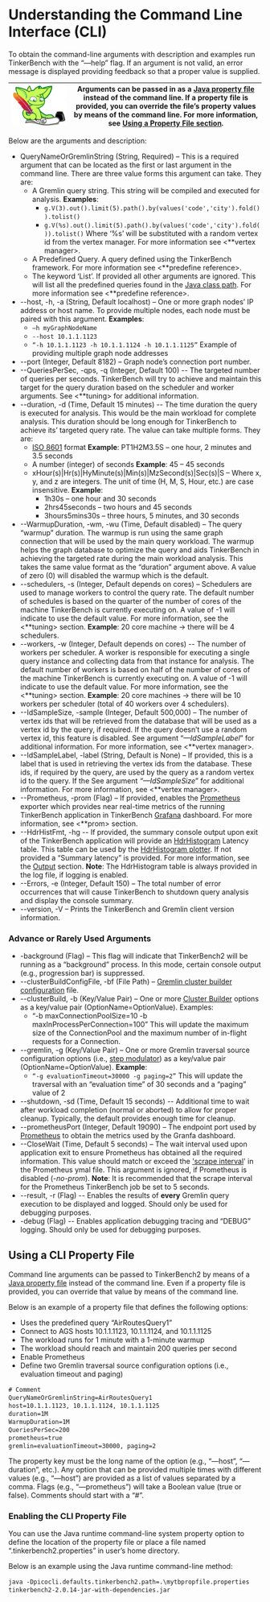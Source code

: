# Understanding the Command Line Interface (CLI)

To obtain the command-line arguments with description and examples run TinkerBench with the “—help” flag. If an argument is not valid, an error message is displayed providing feedback so that a proper value is supplied.

| ![image](media/gremlin-apache.png) | Arguments can be passed in as a [Java property file](https://localizely.com/java-properties-file/) instead of the command line. If a property file is provided, you can override the file’s property values by means of the command line. For more information, see [Using a Property File section](#using-a-cli-property-file). |
|------------------------------------------------------------------------------------------------------|----------------------------------------------------------------------------------------------------------------------------------------------------------------------------------------------------------------------------------------------------------------------------------------------------------------------------------|

Below are the arguments and description:

-   QueryNameOrGremlinString (String, Required) – This is a required argument that can be located as the first or last argument in the command line. There are three value forms this argument can take. They are:
    -   A Gremlin query string. This string will be compiled and executed for analysis. **Examples**:
        -   `g.V(3).out().limit(5).path().by(values('code','city').fold()).tolist()`
        -   `g.V(%s).out().limit(5).path().by(values('code','city').fold()).tolist()` Where ‘%s’ will be substituted with a random vertex id from the vertex manager. For more information see \<\*\*vertex manager\>.
    -   A Predefined Query. A query defined using the TinkerBench framework. For more information see \<\*\*predefine reference\>.
    -   The keyword ‘List’. If provided all other arguments are ignored. This will list all the predefined queries found in the [Java class path](https://en.wikipedia.org/wiki/Classpath). For more information see \<\*\*predefine reference\>.
-   \--host, -h, -a (String, Default localhost) – One or more graph nodes’ IP address or host name. To provide multiple nodes, each node must be paired with this argument. **Examples**:
    -   `–h myGraphNodeName`
    -   `--host 10.1.1.1123`
    -   `“-h 10.1.1.1123 -h 10.1.1.1124 -h 10.1.1.1125”`
        Example of providing multiple graph node addresses
-   \--port (Integer, Default 8182) – Graph node’s connection port number.
-   \--QueriesPerSec, -qps, -q (Integer, Default 100) -- The targeted number of queries per seconds. TinkerBench will try to achieve and maintain this target for the query duration based on the scheduler and worker arguments. See \<\*\*tuning\> for additional information.
-   \--duration, -d (Time, Default 15 minutes) -- The time duration the query is executed for analysis. This would be the main workload for complete analysis. This duration should be long enough for TinkerBench to achieve its’ targeted query rate. The value can take multiple forms. They are:
    -   [ISO 8601](https://docs.oracle.com/javase/8/docs/api/java/time/format/DateTimeFormatter.html) format **Example**: PT1H2M3.5S – one hour, 2 minutes and 3.5 seconds
    -   A number (integer) of seconds **Example**: 45 – 45 seconds
    -   xHour(s)\|Hr(s)\|HyMinute(s)\|Min(s)\|MzSecond(s)\|Sec(s)\|S – Where x, y, and z are integers. The unit of time (H, M, S, Hour, etc.) are case insensitive. **Example**:
        -   1h30s – one hour and 30 seconds
        -   2hrs45seconds – two hours and 45 seconds
        -   3hours5mins30s – three hours, 5 minutes, and 30 seconds
-   \--WarmupDuration, -wm, -wu (Time, Default disabled) – The query “warmup” duration. The warmup is run using the same graph connection that will be used by the main query workload. The warmup helps the graph database to optimize the query and aids TinkerBench in achieving the targeted rate during the main workload analysis. This takes the same value format as the “duration” argument above. A value of zero (0) will disabled the warmup which is the default.
-   \--schedulers, -s (Integer, Default depends on cores) – Schedulers are used to manage workers to control the query rate. The default number of schedules is based on the quarter of the number of cores of the machine TinkerBench is currently executing on. A value of -1 will indicate to use the default value. For more information, see the \<\*\*tuning\> section. **Example**: 20 core machine -\> there will be 4 schedulers.
-   \--workers, -w (Integer, Default depends on cores) -- The number of workers per scheduler. A worker is responsible for executing a single query instance and collecting data from that instance for analysis. The default number of workers is based on half of the number of cores of the machine TinkerBench is currently executing on. A value of -1 will indicate to use the default value. For more information, see the \<\*\*tuning\> section. **Example**: 20 core machines -\> there will be 10 workers per scheduler (total of 40 workers over 4 schedulers).
-   \--IdSampleSize, -sample (Integer, Default 500,000) – The number of vertex ids that will be retrieved from the database that will be used as a vertex id by the query, if required. If the query doesn’t use a random vertex id, this feature is disabled. See argument “*—IdSampleLabel*” for additional information. For more information, see \<\*\*vertex manager\>.
-   \--IdSampleLabel, -label (String, Default is None) – If provided, this is a label that is used in retrieving the vertex ids from the database. These ids, if required by the query, are used by the query as a random vertex id to the query. If the See argument *“—IdSampleSize*” for additional information. For more information, see \<\*\*vertex manager\>.
-   \--Prometheus, -prom (Flag) – If provided, enables the [Prometheus](https://prometheus.io/) exporter which provides near real-time metrics of the running TinkerBench application in TinkerBench [Grafana](https://grafana.com/grafana/dashboards/) dashboard. For more information, see \<\*\*prom\> section.
-   \--HdrHistFmt, -hg -- If provided, the summary console output upon exit of the TinkerBench application will provide an [HdrHistogram](https://github.com/HdrHistogram) Latency table. This table can be used by the [HdrHistogram plotter](https://hdrhistogram.github.io/HdrHistogram/plotFiles.html). If not provided a “Summary latency” is provided. For more information, see the [Output](./understanding_output.md) section. **Note**: The HdrHistogram table is always provided in the log file, if logging is enabled.
-   \--Errors, -e (Integer, Default 150) – The total number of error occurrences that will cause TinkerBench to shutdown query analysis and display the console summary.
-   \--version, -V – Prints the TinkerBench and Gremlin client version information.

### Advance or Rarely Used Arguments

-   \-background (Flag) – This flag will indicate that TinkerBench2 will be running as a “background” process. In this mode, certain console output (e.g., progression bar) is suppressed.
-   \--clusterBuildConfigFile, -bf (File Path) – [Gremlin cluster builder configuration](https://www.gremlin.com/docs/getting-started-agent-configuration) file.
-   \--clusterBuild, -b (Key/Value Pair) – One or more [Cluster Builder](https://tinkerpop.apache.org/javadocs/current/full/org/apache/tinkerpop/gremlin/driver/Cluster.Builder.html) options as a key/value pair (OptionName=OptionValue). Examples:
    -   “-b maxConnectionPoolSize=10 -b maxInProcessPerConnection=100”
        This will update the maximum size of the ConnectionPool and the maximum number of in-flight requests for a Connection.
-   \--gremlin, -g (Key/Value Pair) – One or more Gremlin traversal source configuration options (i.e., [step modulator](https://tinkerpop.apache.org/docs/current/tutorials/gremlins-anatomy/)) as a key/value pair (OptionName=OptionValue). **Example**:
    -   `“-g evaluationTimeout=30000 -g paging=2”`
        This will update the traversal with an “evaluation time” of 30 seconds and a “paging” value of 2
-   \--shutdown, -sd (Time, Default 15 seconds) -- Additional time to wait after workload completion (normal or aborted) to allow for proper cleanup. Typically, the default provides enough time for cleanup.
-   \--prometheusPort (Integer, Default 19090) – The endpoint port used by [Prometheus](https://prometheus.io/docs/prometheus/latest/configuration/configuration/) to obtain the metrics used by the Granfa dashboard.
-   \--CloseWait (Time, Default 5 seconds) – The wait interval used upon application exit to ensure Prometheus has obtained all the required information. This value should match or exceed the ['scrape interval](https://prometheus.io/docs/prometheus/latest/configuration/configuration/)' in the Prometheus ymal file. This argument is ignored, if Prometheus is disabled (*-no-prom*). **Note**: It is recommended that the scrape interval for the Prometheus TinkerBench job be set to 5 seconds.
-   \--result, -r (Flag) -- Enables the results of **every** Gremlin query execution to be displayed and logged. Should only be used for debugging purposes.
-   \-debug (Flag) -- Enables application debugging tracing and “DEBUG” logging. Should only be used for debugging purposes.

## Using a CLI Property File

Command line arguments can be passed to TinkerBench2 by means of a [Java property file](https://localizely.com/java-properties-file/) instead of the command line. Even if a property file is provided, you can override that value by means of the command line.

Below is an example of a property file that defines the following options:

-   Uses the predefined query “AirRoutesQuery1”
-   Connect to AGS hosts 10.1.1.1123, 10.1.1.1124, and 10.1.1.1125
-   The workload runs for 1 minute with a 1-minute warmup
-   The workload should reach and maintain 200 queries per second
-   Enable Prometheus
-   Define two Gremlin traversal source configuration options (i.e., evaluation timeout and paging)

```
# Comment
QueryNameOrGremlinString=AirRoutesQuery1
host=10.1.1.1123, 10.1.1.1124, 10.1.1.1125
duration=1M
WarmupDuration=1M
QueriesPerSec=200
prometheus=true
gremlin=evaluationTimeout=30000, paging=2
```

The property key must be the long name of the option (e.g., “—host”, “—duration”, etc.). Any option that can be provided multiple times with different values (e.g., “—host”) are provided as a list of values separated by a comma. Flags (e.g., “—prometheus”) will take a Boolean value (true or false). Comments should start with a “\#”.

### Enabling the CLI Property File

You can use the Java runtime command-line system property option to define the location of the property file or place a file named “.tinkerbench2.properties” in user’s home directory.

Below is an example using the Java runtime command-line method:

```
java -Dpicocli.defaults.tinkerbench2.path=.\mytbpropfile.properties tinkerbench2-2.0.14-jar-with-dependencies.jar
```